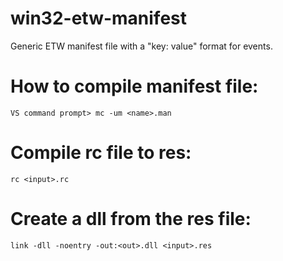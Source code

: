 # win32-etw-manifest
Generic ETW manifest file with a "key: value" format for events.

# How to compile manifest file:
```
VS command prompt> mc -um <name>.man
```

# Compile rc file to res:
```
rc <input>.rc
```

# Create a dll from the res file:
```
link -dll -noentry -out:<out>.dll <input>.res
```
